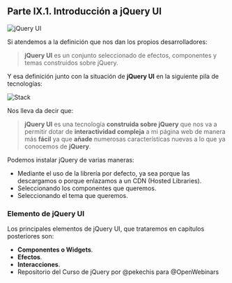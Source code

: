 ## Parte IX.1. Introducción a jQuery UI

![jQuery UI](img/jqueryUI.jpg)

Si atendemos a la definición que nos dan los propios desarrolladores:

> **jQuery UI** es un conjunto seleccionado de efectos, componentes y temas construidos sobre jQuery.

Y esa definición junto con la situación de **jQuery UI** en la siguiente pila de tecnologías:

![Stack](img/stack.png)

Nos lleva da decir que:

> **jQuery UI** es una tecnología **construida sobre jQuery** que nos va a permitir dotar de **interactividad compleja** a mi página web de manera más **fácil** ya que **añade** numerosas características nuevas a lo que ya conocemos de **jQuery**.

Podemos instalar jQuery de varias maneras:

- Mediante el uso de la librería por defecto, ya sea porque las descargamos o porque enlazamos a un CDN (Hosted Libraries).
- Seleccionando los componentes que queremos.
- Seleccionando el tema que queremos.

### Elemento de jQuery UI

Los principales elementos de jQuery UI, que trataremos en capítulos posteriores son:

- **Componentes o Widgets**.
- **Efectos**.
- **Interacciones**.
- Repositorio del Curso de jQuery por @pekechis para @OpenWebinars
